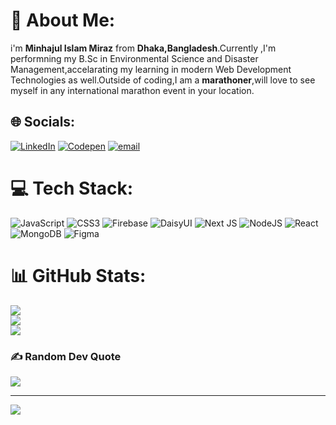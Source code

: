 # 💫 About Me:
i'm <b>Minhajul Islam Miraz</b>  from <b>Dhaka,Bangladesh</b>.Currently ,I'm performning my B.Sc in Environmental Science and Disaster Management,accelarating my learning in modern Web Development Technologies as well.Outside of coding,I am a <b>marathoner</b>,will love to see myself in any international marathon event in your location.


## 🌐 Socials:
[![LinkedIn](https://img.shields.io/badge/LinkedIn-%230077B5.svg?logo=linkedin&logoColor=white)](https://linkedin.com/in/https://www.linkedin.com/in/minhajul-islam-miraz/) [![Codepen](https://img.shields.io/badge/Codepen-000000?logo=codepen&logoColor=white)](https://codepen.io/Minhajul-Miraz-the-builder) [![email](https://img.shields.io/badge/Email-D14836?logo=gmail&logoColor=white)](mailto:minhajulmiraz28@gmail.com) 

# 💻 Tech Stack:
![JavaScript](https://img.shields.io/badge/javascript-%23323330.svg?style=for-the-badge&logo=javascript&logoColor=%23F7DF1E) ![CSS3](https://img.shields.io/badge/css3-%231572B6.svg?style=for-the-badge&logo=css3&logoColor=white) ![Firebase](https://img.shields.io/badge/firebase-%23039BE5.svg?style=for-the-badge&logo=firebase) ![DaisyUI](https://img.shields.io/badge/daisyui-5A0EF8?style=for-the-badge&logo=daisyui&logoColor=white) ![Next JS](https://img.shields.io/badge/Next-black?style=for-the-badge&logo=next.js&logoColor=white) ![NodeJS](https://img.shields.io/badge/node.js-6DA55F?style=for-the-badge&logo=node.js&logoColor=white) ![React](https://img.shields.io/badge/react-%2320232a.svg?style=for-the-badge&logo=react&logoColor=%2361DAFB) ![MongoDB](https://img.shields.io/badge/MongoDB-%234ea94b.svg?style=for-the-badge&logo=mongodb&logoColor=white) ![Figma](https://img.shields.io/badge/figma-%23F24E1E.svg?style=for-the-badge&logo=figma&logoColor=white)
# 📊 GitHub Stats:
![](https://github-readme-stats.vercel.app/api?username=Minhaz-Miraz&theme=jolly&hide_border=false&include_all_commits=true&count_private=false)<br/>
![](https://nirzak-streak-stats.vercel.app/?user=Minhaz-Miraz&theme=jolly&hide_border=false)<br/>
![](https://github-readme-stats.vercel.app/api/top-langs/?username=Minhaz-Miraz&theme=jolly&hide_border=false&include_all_commits=true&count_private=false&layout=compact)

### ✍️ Random Dev Quote
![](https://quotes-github-readme.vercel.app/api?type=horizontal&theme=radical)

---
[![](https://visitcount.itsvg.in/api?id=Minhaz-Miraz&icon=6&color=12)](https://visitcount.itsvg.in)

<!-- Proudly created with GPRM ( https://gprm.itsvg.in ) -->
